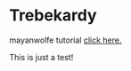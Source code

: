 # Trebekardy

mayanwolfe tutorial <a href="https://www.youtube.com/watch?v=K7QN8ibm5VQ"> click here. </a>


This is just a test!
